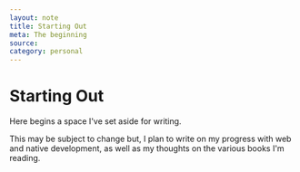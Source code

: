 ```yaml
---
layout: note
title: Starting Out
meta: The beginning
source:
category: personal
---
```


# Starting Out

Here begins a space I've set aside for writing.

This may be subject to change but, I plan to write on my progress with web and native development, as well as my thoughts on the various books I'm reading.
